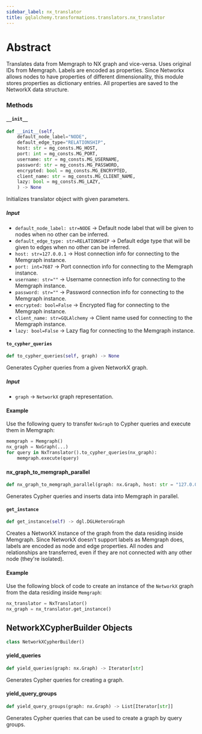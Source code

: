 ```yaml
---
sidebar_label: nx_translator
title: gqlalchemy.transformations.translators.nx_translator
---
```


# Abstract

Translates data from Memgraph to NX graph and vice-versa.
Uses original IDs from Memgraph. Labels are encoded as properties. Since Networkx allows nodes to have properties of different dimensionality, this module stores properties as dictionary entries. All properties are saved to the NetworkX data structure.

### Methods

#### `__init__`

```python
def __init__(self, 
    default_node_label="NODE",
    default_edge_type="RELATIONSHIP",
    host: str = mg_consts.MG_HOST,
    port: int = mg_consts.MG_PORT,
    username: str = mg_consts.MG_USERNAME,
    password: str = mg_consts.MG_PASSWORD,
    encrypted: bool = mg_consts.MG_ENCRYPTED,
    client_name: str = mg_consts.MG_CLIENT_NAME,
    lazy: bool = mg_consts.MG_LAZY,
    ) -> None
```

Initializes translator object with given parameters.

##### Input
- `default_node_label: str=NODE` -> Default node label that will be given to nodes when no other can be inferred.
- `default_edge_type: str=RELATIONSHIP` -> Default edge type that will be given to edges when no other can be inferred.
- `host: str=127.0.0.1` -> Host connection info for connecting to the Memgraph instance.
- `port: int=7687` -> Port connection info for connecting to the Memgraph instance.
- `username: str=""` -> Username connection info for connecting to the Memgraph instance.
- `password: str=""` -> Password connection info for connecting to the Memgraph instance.
- `encrypted: bool=False` -> Encrypted flag for connecting to the Memgraph instance.
- `client_name: str=GQLAlchemy` -> Client name used for connecting to the Memgraph instance.
- `lazy: bool=False` -> Lazy flag for connecting to the Memgraph instance.

#### `to_cypher_queries`

```python
def to_cypher_queries(self, graph) -> None
```

Generates Cypher queries from a given NetworkX graph.

##### Input
- `graph` -> `NetworkX` graph representation.

#### Example

Use the following query to transfer `NxGraph` to Cypher queries and execute them in Memgraph:

```python
memgraph = Memgraph()
nx_graph = NxGraph(...)
for query in NxTranslator().to_cypher_queries(nx_graph):
    memgraph.execute(query)
```

#### nx\_graph\_to\_memgraph\_parallel

```python
def nx_graph_to_memgraph_parallel(graph: nx.Graph, host: str = "127.0.0.1", port: int = 7687, username: str = "", password: str = "", encrypted: bool = False, config: NetworkXCypherConfig = None) -> None
```

Generates Cypher queries and inserts data into Memgraph in parallel.


#### `get_instance`

```python
def get_instance(self) -> dgl.DGLHeteroGraph
```

Creates a NetworkX instance of the graph from the data residing inside Memgraph. Since NetworkX doesn't support labels as Memgraph does, labels are encoded as node and edge properties. All nodes and relationships are transferred, even if they are not connected with any other node (they're isolated).

#### Example

Use the following block of code to create an instance of the `NetworkX` graph from the data residing inside `Memgraph`:

```python
nx_translator = NxTranslator()
nx_graph = nx_translator.get_instance()
```

## NetworkXCypherBuilder Objects

```python
class NetworkXCypherBuilder()
```

#### yield\_queries

```python
def yield_queries(graph: nx.Graph) -> Iterator[str]
```

Generates Cypher queries for creating a graph.

#### yield\_query\_groups

```python
def yield_query_groups(graph: nx.Graph) -> List[Iterator[str]]
```

Generates Cypher queries that can be used to create a graph by query groups.


